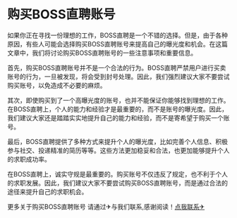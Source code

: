 # 购买BOSS直聘账号

如果你正在寻找一份理想的工作，BOSS直聘是一个不错的选择。但是，由于各种原因，有些人可能会选择购买BOSS直聘账号来提高自己的曝光度和机会。在这篇文章中，我们将讨论购买BOSS直聘账号的一些注意事项和重要信息。

首先，购买BOSS直聘账号并不是一个合法的行为。BOSS直聘严禁用户进行买卖账号的行为，一旦被发现，将会受到封号处理。因此，我们强烈建议大家不要尝试购买账号，以免造成不必要的麻烦。

其次，即使购买到了一个高曝光度的账号，也并不能保证你能够找到理想的工作。在BOSS直聘上，个人的能力和经验才是最重要的，而不是账号的曝光度。因此，我们建议大家还是踏踏实实地提升自己的能力和经验，而不是寄希望于购买一个账号。

最后，BOSS直聘提供了多种方式来提升个人的曝光度，比如完善个人信息、积极参与社交、投递精准的简历等等。这些方法更加稳妥和合法，也更加能够提升个人的求职成功率。

在BOSS直聘上，诚实守规是最重要的。购买账号不仅违反了规定，也不利于个人的求职发展。因此，我们建议大家不要尝试购买BOSS直聘账号，而是通过合法的途径来提升自己的求职机会。

更多关于购买BOSS直聘账号 请通过✈与我们联系,感谢阅读！[点我联系✈](https://img.G208.com)
